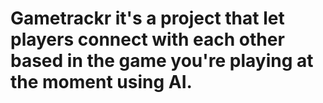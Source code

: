 # Gametrackr it's a project that let players connect with each other based in the game you're playing at the moment using AI.
